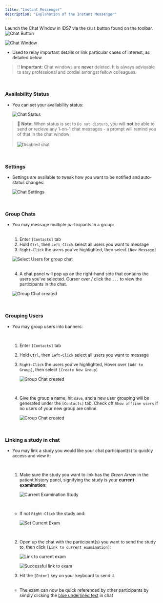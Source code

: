 ```yaml
---
title: "Instant Messenger"
description: "Explanation of the Instant Messenger"
---
```


Launch the Chat Window in IDS7 via the `Chat` button found on the toolbar. &emsp; ![Chat Button](/instantmsg/instant-msg-icon.png)

![Chat Window](/instantmsg/im-1.png)

- Used to relay important details or link particular cases of interest, as detailed below

> ‼️ **Important:** Chat windows are **never** deleted. It is always advisable to stay professional and cordial amongst fellow colleagues.

<br />

### Availability Status

- You can set your availability status:

    ![Chat Status](/instantmsg/im-2.png)

> 📝 **Note:** When status is set to `Do not disturb`, you will **not** be able to send *or* recieve any 1-on-1 chat messages - a prompt will remind you of that in the chat window: <br /><br />
![Disabled chat](/instantmsg/im-3.png)

<br />

### Settings

- Settings are available to tweak how you want to be notified and auto-status changes:

    ![Chat Settings](/instantmsg/im-4.png)

<br />

### Group Chats

- You may message multiple participants in a group:

    <br />

    1. Enter `[Contacts]` tab
    2. Hold `Ctrl`, then `Left-Click` select all users you want to message
    3. `Right-Click` the users you've highlighted, then select `[New Message]`

    ![Select Users for group chat](/instantmsg/im-5.png)

    <br />

    4. A chat panel will pop up on the right-hand side that contains the users you've selected. Cursor over / click the `...` to view the participants in the chat.

    ![Group Chat created](/instantmsg/im-6.png)

<br />

### Grouping Users

- You may group users into banners:

    <br />

    1. Enter `[Contacts]` tab
    2. Hold `Ctrl`, then `Left-Click` select all users you want to message
    3. `Right-Click` the users you've highlighted, Hover over `[Add to Group]`, then select `[Create New Group]`

        ![Group Chat created](/instantmsg/im-7.png)

    <br />

    4. Give the group a name, hit `save`, and a new user grouping will be generated under the `[Contacts]` tab. Check off `Show offline users` if no users of your new group are online.

        ![Group Chat created](/instantmsg/im-8.png)

<br />

### Linking a study in chat

- You may link a study you would like your chat participant(s) to quickly access and view it:

    <br />

    1. Make sure the study you want to link has the *Green Arrow* in the patient history panel, signifying the study is your **current examination**:

        ![Current Examination Study](/instantmsg/link-1.png)
    
    <br />

    - If not `Right-Click` the study and:

        ![Set Current Exam](/basics/set-current-exam.png)
    
    <br />

    2. Open up the chat with the participant(s) you want to send the study to, then click `[Link to current examination]`:

        ![Link to current exam](/instantmsg/link-2.png)
         
        ![Successful link to exam](/instantmsg/link-3.png)

    3. Hit the `[Enter]` key on your keyboard to send it.

    <br />

    - The exam can now be quick referenced by other participants by simply clicking the [blue underlined text](#linking-a-study-in-chat) in chat
